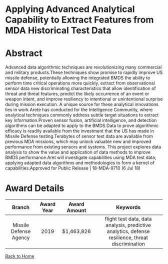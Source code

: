 
Applying Advanced Analytical Capability to Extract Features from MDA Historical Test Data
=========================================================================================

# Abstract


Advanced data algorithmic techniques are revolutionizing many commercial and military products.These techniques show promise to rapidly improve US missile defense, potentially allowing the integrated BMDS the ability to perform time critical operations more quickly, extract from observational sensor data new discriminating characteristics that allow identification of threat and threat features, predict the likely occurrence of an event or weapon intent, and improve resiliency to intentional or unintentional surprise during mission execution. A unique source for these analytical innovations lies in work Arete has conducted for the Intelligence Community, where analytical techniques commonly address subtle target situations to extract key information.Proven sensor fusion, artificial intelligence, and detection algorithms can be adapted to apply to the BMDS.Data to prove algorithmic efficacy is readily available from the investment that the US has made in Missile Defense testing.Terabytes of sensor test data are available from previous MDA missions, which may unlock valuable new and improved performance from existing sensors and systems. This project explores data analysis to show the value and application of data methods to improve BMDS performance.Aret will investigate capabilities using MDA test data, applying adapted data algorithms and methodologies to form a kernel of capabilities.Approved for Public Release | 18-MDA-9710 (6 Jul 18)  

# Award Details

|Branch|Award Year|Award Amount|Keywords|
| :---: | :---: | :---: | :---: |
|Missile Defense Agency|2019|$1,463,826|flight test data, data analysis, predictive analytics, defense resilience, threat discrimination|
  
  


[Back to Home](https://github.com/chrischow/dod_sbir_awards#41)